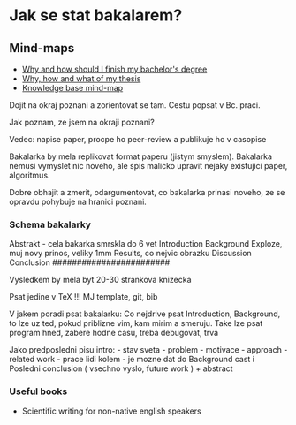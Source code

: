 # Jak se stat bakalarem?

## Mind-maps
- [Why and how should I finish my bachelor's degree](https://orgpad.com/s/-UBJftb9jFR)
- [Why, how and what of my thesis](https://orgpad.com/o/D2PTPAVatHo5osXanS08tR?token=CgovIGECVJtJxUvbfkkynY)
- [Knowledge base mind-map](https://orgpad.com/o/D5KTsZbNRGfYaB0IHpRQVr?token=CQ7qarz0pKH7OO3sz8jiiF)


Dojit na okraj poznani a zorientovat se tam. Cestu popsat v Bc. praci.

Jak poznam, ze jsem na okraji poznani? 

Vedec: napise paper, procpe ho peer-review a publikuje ho v casopise

Bakalarka by mela replikovat format paperu (jistym smyslem).
Bakalarka nemusi vymyslet nic noveho, ale spis malicko upravit nejaky existujici paper, algoritmus.

Dobre obhajit a zmerit, odargumentovat, co bakalarka prinasi noveho, ze se opravdu pohybuje na hranici poznani.

### Schema bakalarky 
Abstrakt - cela bakarka smrskla do 6 vet
Introduction
Background
Exploze, muj novy prinos, veliky 1mm
Results, co nejvic obrazku
Discussion
Conclusion
########################

Vysledkem by mela byt 20-30 strankova knizecka

Psat jedine v TeX !!!
MJ template, git, bib 

V jakem poradi psat bakalarku:
Co nejdrive psat Introduction, Background, to lze uz ted, pokud priblizne vim, kam mirim a smeruju.
Take lze psat program hned, zabere hodne casu, treba debugovat, trva

Jako predposledni  pisu intro:
	- stav sveta
	- problem
	- motivace
	- approach
	- related work - prace lidi kolem - je mozne dat do Background cast
i
Posledni conclusion ( vsechno vyslo, future work ) + abstract


### Useful books
- Scientific writing for non-native english speakers


